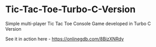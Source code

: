 # Tic-Tac-Toe-Turbo-C-Version
Simple multi-player Tic Tac Toe Console Game developed in Turbo C Version

See it in action here - https://onlinegdb.com/8BizXNRdy
